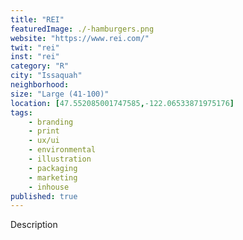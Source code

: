 ```yaml
---
title: "REI"
featuredImage: ./-hamburgers.png
website: "https://www.rei.com/"
twit: "rei"
inst: "rei"
category: "R"
city: "Issaquah"
neighborhood:
size: "Large (41-100)"
location: [47.552085001747585,-122.06533871975176]
tags:
    - branding
    - print
    - ux/ui
    - environmental
    - illustration
    - packaging
    - marketing
    - inhouse
published: true
---
```


Description

